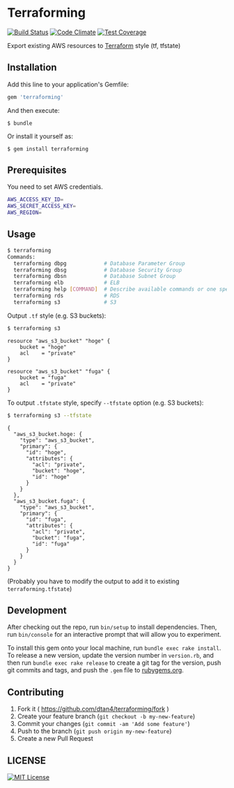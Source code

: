# Terraforming

[![Build Status](https://travis-ci.org/dtan4/terraforming.svg?branch=master)](https://travis-ci.org/dtan4/terraforming)
[![Code Climate](https://codeclimate.com/github/dtan4/terraforming/badges/gpa.svg)](https://codeclimate.com/github/dtan4/terraforming)
[![Test Coverage](https://codeclimate.com/github/dtan4/terraforming/badges/coverage.svg)](https://codeclimate.com/github/dtan4/terraforming)

Export existing AWS resources to [Terraform](https://terraform.io/) style (tf, tfstate)

## Installation

Add this line to your application's Gemfile:

```ruby
gem 'terraforming'
```

And then execute:

    $ bundle

Or install it yourself as:

    $ gem install terraforming

## Prerequisites

You need to set AWS credentials.

```bash
AWS_ACCESS_KEY_ID=
AWS_SECRET_ACCESS_KEY=
AWS_REGION=
```

## Usage

```bash
$ terraforming
Commands:
  terraforming dbpg            # Database Parameter Group
  terraforming dbsg            # Database Security Group
  terraforming dbsn            # Database Subnet Group
  terraforming elb             # ELB
  terraforming help [COMMAND]  # Describe available commands or one specific command
  terraforming rds             # RDS
  terraforming s3              # S3
```

Output `.tf` style (e.g. S3 buckets):

```bash
$ terraforming s3
```

```
resource "aws_s3_bucket" "hoge" {
    bucket = "hoge"
    acl    = "private"
}

resource "aws_s3_bucket" "fuga" {
    bucket = "fuga"
    acl    = "private"
}
```

To output `.tfstate` style, specify `--tfstate` option (e.g. S3 buckets):

```bash
$ terraforming s3 --tfstate
```

```
{
  "aws_s3_bucket.hoge: {
    "type": "aws_s3_bucket",
    "primary": {
      "id": "hoge",
      "attributes": {
        "acl": "private",
        "bucket": "hoge",
        "id": "hoge"
      }
    }
  },
  "aws_s3_bucket.fuga": {
    "type": "aws_s3_bucket",
    "primary": {
      "id": "fuga",
      "attributes": {
        "acl": "private",
        "bucket": "fuga",
        "id": "fuga"
      }
    }
  }
}
```

(Probably you have to modify the output to add it to existing `terraforming.tfstate`)

## Development

After checking out the repo, run `bin/setup` to install dependencies. Then, run `bin/console` for an interactive prompt that will allow you to experiment.

To install this gem onto your local machine, run `bundle exec rake install`. To release a new version, update the version number in `version.rb`, and then run `bundle exec rake release` to create a git tag for the version, push git commits and tags, and push the `.gem` file to [rubygems.org](https://rubygems.org).

## Contributing

1. Fork it ( https://github.com/dtan4/terraforming/fork )
2. Create your feature branch (`git checkout -b my-new-feature`)
3. Commit your changes (`git commit -am 'Add some feature'`)
4. Push to the branch (`git push origin my-new-feature`)
5. Create a new Pull Request

## LICENSE

[![MIT License](http://img.shields.io/badge/license-MIT-blue.svg?style=flat)](LICENSE)
